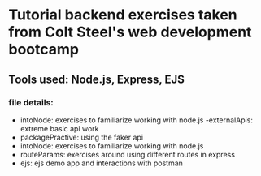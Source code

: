 # Tutorial backend exercises taken from Colt Steel's web development bootcamp
## Tools used: Node.js, Express, EJS

### file details:
- intoNode: exercises to familiarize working with node.js
-externalApis: extreme basic api work
- packagePractive: using the faker api
- intoNode: exercises to familiarize working with node.js
- routeParams: exercises around using different routes in express
- ejs: ejs demo app and interactions with postman
